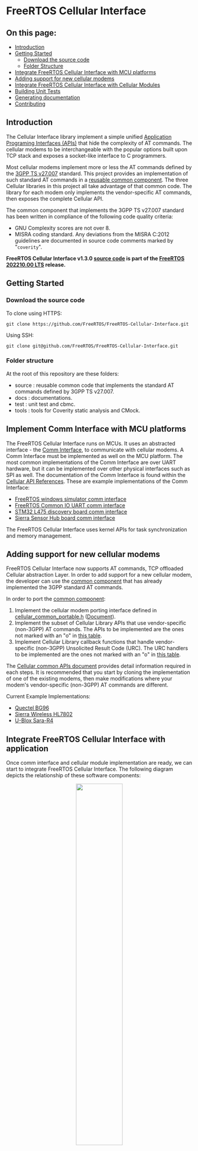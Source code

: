 # FreeRTOS Cellular Interface

## On this page:

- [Introduction](#Introduction)
- [Getting Started](#Getting-Started)
  - [Download the source code](#Download-the-source-code)
  - [Folder Structure](#Folder-Structure)
- [Integrate FreeRTOS Cellular Interface with MCU platforms](#Integrate-FreeRTOS-Cellular-Interface-with-MCU-platforms)
- [Adding support for new cellular modems](#Adding-support-for-new-cellular-modems)
- [Integrate FreeRTOS Cellular Interface with Cellular Modules](#integrate-freertos-cellular-interface-with-cellular-modules)
- [Building Unit Tests](#Building-Unit-Tests)
- [Generating documentation](#Generating-documentation)
- [Contributing](#Contributing)

## Introduction

The Cellular Interface library implement a simple unified
[Application Programing Interfaces (APIs)](https://www.freertos.org/Documentation/api-ref/cellular/index.html)
that hide the complexity of AT commands. The cellular modems to be
interchangeable with the popular options built upon TCP stack and exposes a
socket-like interface to C programmers.

Most cellular modems implement more or less the AT commands defined by the
[3GPP TS v27.007](https://portal.3gpp.org/desktopmodules/Specifications/SpecificationDetails.aspx?specificationId=1515)
standard. This project provides an implementation of such standard AT commands
in a
[reusable common component](https://github.com/FreeRTOS/FreeRTOS-Cellular-Interface/tree/main/source/include/common).
The three Cellular libraries in this project all take advantage of that common
code. The library for each modem only implements the vendor-specific AT
commands, then exposes the complete Cellular API.

The common component that implements the 3GPP TS v27.007 standard has been
written in compliance of the following code quality criteria:

- GNU Complexity scores are not over 8.
- MISRA coding standard. Any deviations from the MISRA C:2012 guidelines are
  documented in source code comments marked by "`coverity`".

**FreeRTOS Cellular Interface v1.3.0
[source code](https://github.com/FreeRTOS/FreeRTOS-Cellular-Interface/tree/v1.3.0/source)
is part of the
[FreeRTOS 202210.00 LTS](https://github.com/FreeRTOS/FreeRTOS-LTS/tree/202210.00-LTS)
release.**

## Getting Started

### Download the source code

To clone using HTTPS:

```
git clone https://github.com/FreeRTOS/FreeRTOS-Cellular-Interface.git
```

Using SSH:

```
git clone git@github.com/FreeRTOS/FreeRTOS-Cellular-Interface.git
```

### Folder structure

At the root of this repository are these folders:

- source : reusable common code that implements the standard AT commands defined
  by 3GPP TS v27.007.
- docs : documentations.
- test : unit test and cbmc.
- tools : tools for Coverity static analysis and CMock.

## Implement Comm Interface with MCU platforms

The FreeRTOS Cellular Interface runs on MCUs. It uses an abstracted interface -
the
[Comm Interface](https://github.com/FreeRTOS/FreeRTOS-Cellular-Interface/tree/main/source/interface/cellular_comm_interface.h),
to communicate with cellular modems. A Comm Interface must be implemented as
well on the MCU platform. The most common implementations of the Comm Interface
are over UART hardware, but it can be implemented over other physical interfaces
such as SPI as well. The documentation of the Comm Interface is found within the
[Cellular API References](https://www.freertos.org/Documentation/api-ref/cellular/cellular_porting.html#cellular_porting_comm_if).
These are example implementations of the Comm Interface:

- [FreeRTOS windows simulator comm interface](https://github.com/FreeRTOS/FreeRTOS/blob/main/FreeRTOS-Plus/Demo/FreeRTOS_Cellular_Interface_Windows_Simulator/Common/comm_if_windows.c)
- [FreeRTOS Common IO UART comm interface](https://github.com/aws/amazon-freertos/blob/feature/cellular/vendors/st/boards/stm32l475_discovery/ports/comm_if/comm_if_uart.c)
- [STM32 L475 discovery board comm interface](https://github.com/aws/amazon-freertos/blob/feature/cellular/vendors/st/boards/stm32l475_discovery/ports/comm_if/comm_if_st.c)
- [Sierra Sensor Hub board comm interface](https://github.com/aws/amazon-freertos/blob/feature/cellular/vendors/sierra/boards/sensorhub/ports/comm_if/comm_if_sierra.c)

The FreeRTOS Cellular Interface uses kernel APIs for task synchronization and
memory management.

## Adding support for new cellular modems

FreeRTOS Cellular Interface now supports AT commands, TCP offloaded Cellular
abstraction Layer. In order to add support for a new cellular modem, the
developer can use the
[common component](https://github.com/FreeRTOS/FreeRTOS-Cellular-Interface/tree/main/source/include/common)
that has already implemented the 3GPP standard AT commands.

In order to port the
[common component](https://www.freertos.org/Documentation/api-ref/cellular/cellular_porting_module_guide.html):

1. Implement the cellular modem porting interface defined in
   [cellular_common_portable.h](https://github.com/FreeRTOS/FreeRTOS-Cellular-Interface/tree/main/source/include/common/cellular_common_portable.h)
   ([Document](https://www.freertos.org/Documentation/api-ref/cellular/cellular__common__portable_8h.html)).
2. Implement the subset of Cellular Library APIs that use vendor-specific
   (non-3GPP) AT commands. The APIs to be implemented are the ones not marked
   with an "o" in
   [this table](https://www.freertos.org/Documentation/api-ref/cellular/cellular_common__a_p_is.html).
3. Implement Cellular Library callback functions that handle vendor-specific
   (non-3GPP) Unsolicited Result Code (URC). The URC handlers to be implemented
   are the ones not marked with an "o" in
   [this table](https://www.freertos.org/Documentation/api-ref/cellular/cellular_common__u_r_c_handlers.html).

The
[Cellular common APIs document](https://www.freertos.org/Documentation/api-ref/cellular/cellular_porting_module_guide.html)
provides detail information required in each steps. It is recommended that you
start by cloning the implementation of one of the existing modems, then make
modifications where your modem's vendor-specific (non-3GPP) AT commands are
different.

Current Example Implementations:

- [Quectel BG96](https://github.com/FreeRTOS/FreeRTOS-Cellular-Interface-Reference-Quectel-BG96)
- [Sierra Wireless HL7802](https://github.com/FreeRTOS/FreeRTOS-Cellular-Interface-Reference-Sierra-Wireless-HL7802)
- [U-Blox Sara-R4](https://github.com/FreeRTOS/FreeRTOS-Cellular-Interface-Reference-ublox-SARA-R4)

## Integrate FreeRTOS Cellular Interface with application

Once comm interface and cellular module implementation are ready, we can start
to integrate FreeRTOS Cellular Interface. The following diagram depicts the
relationship of these software components:

<p align="center"><img src="/docs/plantuml/images/cellular_components.svg" width="50%"><br>

Follow these steps to integrate FreeRTOS Cellular Interface into your project:

1. Clone this repository into your project.
2. Clone one of the refenerce cellular module implementations ( BG96 / HL7802 /
   SARA-R4 ) or create your own cellular module implementaion in your project.
3. Implement comm interface.
4. Build these software components with your application and execute.

We also provide
[Demos for FreeRTOS-Cellular-Interface on Windows simulator](https://github.com/FreeRTOS/FreeRTOS/tree/main/FreeRTOS-Plus/Demo/FreeRTOS_Cellular_Interface_Windows_Simulator)
as references for these three cellular modems example implementations.

## Building Unit Tests

### Checkout CMock Submodule

By default, the submodules in this repository are configured with `update=none`
in [.gitmodules](.gitmodules) to avoid increasing clone time and disk space
usage of other repositories (like
[amazon-freertos](https://github.com/aws/amazon-freertos) that submodules this
repository).

To build unit tests, the submodule dependency of CMock is required. Use the
following command to clone the submodule:

```
git submodule update --checkout --init --recursive test/unit-test/CMock
```

### Platform Prerequisites

- For building the unit tests, **CMake 3.13.0** or later and a **C90 compiler**.
- For running unit tests, **Ruby 2.0.0** or later is additionally required for
  the CMock test framework (that we use).
- For running the coverage target, **gcov** and **lcov** are additionally
  required.

### Steps to build unit tests

1. Go to the root directory of this repository. (Make sure that the **CMock**
   submodule is cloned as described [above](#checkout-cmock-submodule).)

1. Run the _cmake_ command: `cmake -S test -B build`

1. Run this command to build the library and unit tests: `make -C build all`

1. The generated test executables will be present in `build/bin/tests` folder.

1. Run `cd build && ctest` to execute all tests and view the test run summary.

## CBMC

To learn more about CBMC and proofs specifically, review the training material
[here](https://model-checking.github.io/cbmc-training).

The `test/cbmc/proofs` directory contains CBMC proofs.

In order to run these proofs you will need to install CBMC and other tools by
following the instructions
[here](https://model-checking.github.io/cbmc-training/installation.html).

## Reference examples

Please refer to the demos of the Cellular Interface library
[here](https://github.com/FreeRTOS/FreeRTOS/tree/main/FreeRTOS-Plus/Demo/FreeRTOS_Cellular_Interface_Windows_Simulator)
using FreeRTOS on the Windows simulator platform. These can be used as reference
examples for the library API.

## Generating documentation

The Doxygen references were created using Doxygen version 1.9.2. To generate the
Doxygen pages, please run the following command from the root of this
repository:

```shell
doxygen docs/doxygen/config.doxyfile
```

## Contributing

See [CONTRIBUTING.md](./.github/CONTRIBUTING.md) for information on
contributing.

